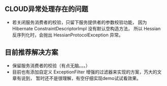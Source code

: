 ## CLOUD异常处理存在的问题
*   若关闭服务消费者的校验，只留下服务提供者的参数校验功能，
因为 Hibernate ConstraintDescriptorImpl 没有默认空构造方法，
所以 Hessian 反序列化时，会抛出 HessianProtocolException 异常。
## 目前推荐解决方案
*   保留服务消费者的校验（有点无脑。。。）
*   目前也有添加自定义 ExceptionFilter 增强的过滤器来实现的方案，艿大的文章有说到，
暂时还不是很理解，有空仔细实现demo试试看效果。